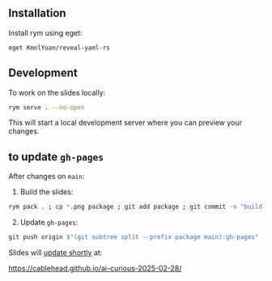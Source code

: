 ## Installation

Install rym using eget:

```bash
eget KmolYuan/reveal-yaml-rs
```

## Development

To work on the slides locally:

```bash
rym serve . --no-open
```

This will start a local development server where you can preview your changes.

## to update `gh-pages`

After changes on `main`:

1. Build the slides:

```bash
rym pack . ; cp *.png package ; git add package ; git commit -m "build slides" ; git push
```

2. Update `gh-pages`:

```bash
git push origin $"(git subtree split --prefix package main):gh-pages" --force
```

Slides will [update shortly](https://github.com/cablehead/ai-curious-2025-02-28/actions) at:

https://cablehead.github.io/ai-curious-2025-02-28/
